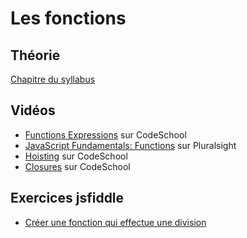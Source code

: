 # Les fonctions #

## Théorie ##

[Chapitre du syllabus](../syllabus/04_fonctions.pdf)

## Vidéos ##

- [Functions Expressions](http://javascript-roadtrip-part3.codeschool.com/levels/1/challenges/1) sur CodeSchool
- [JavaScript Fundamentals: Functions](https://app.pluralsight.com/player?course=jscript-fundamentals&author=liam-mclennan&name=jscript-fundamentals-functions&clip=0&mode=live) sur Pluralsight
- [Hoisting](http://javascript-roadtrip-part3.codeschool.com/levels/3/challenges/1) sur CodeSchool
- [Closures](http://javascript-roadtrip-part3.codeschool.com/levels/2/challenges/1) sur CodeSchool

## Exercices jsfiddle ##

- [Créer une fonction qui effectue une division](https://jsfiddle.net/bfcepegra/9qxkhb9x/)